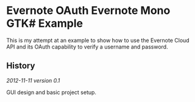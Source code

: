 Evernote OAuth Evernote Mono GTK# Example
=========================================

This is my attempt at an example to show how to use the Evernote Cloud API and its OAuth capability to verify a username and password.

History
-------
*2012-11-11 version 0.1*

GUI design and basic project setup.
